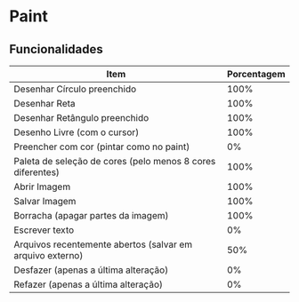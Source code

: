 # Paint

## Funcionalidades

|Item	                                                    | Porcentagem|
|-----------------------------------------------------------|------------|
|Desenhar Círculo preenchido                                |    100%    |
|Desenhar Reta                                              |    100%    |
|Desenhar Retângulo preenchido                              |    100%    |
|Desenho Livre (com o cursor)                               |    100%    |
|Preencher com cor (pintar como no paint)                   |    0%      |
|Paleta de seleção de cores (pelo menos 8 cores diferentes) |    100%    |
|Abrir Imagem                                               |    100%    |
|Salvar Imagem                                              |    100%    |
|Borracha (apagar partes da imagem)                         |    100%    |
|Escrever texto                                             |    0%      |
|Arquivos recentemente abertos (salvar em arquivo externo)  |    50%     |
|Desfazer (apenas a última alteração)                       |    0%      |
|Refazer (apenas a última alteração)                        |    0%      |    
